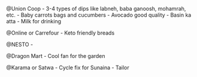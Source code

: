 @Union Coop
    - 3-4 types of dips like labneh, baba ganoosh, mohamrah, etc. 
    - Baby carrots bags and cucumbers
    - Avocado good quality
    - Basin ka atta 
    - Milk for drinking 

@Online or Carrefour
    - Keto friendly breads

@NESTO
    - 

@Dragon Mart
    - Cool fan for the garden

@Karama or Satwa
    - Cycle fix for Sunaina
    - Tailor
